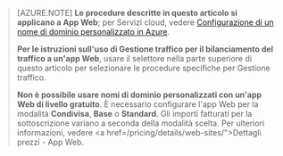 ﻿> [AZURE.NOTE] **Le procedure descritte in questo articolo si applicano a App Web**; per Servizi cloud, vedere <a href="/develop/net/common-tasks/custom-dns/">Configurazione di un nome di dominio personalizzato in Azure</a>.
>
> **Per le istruzioni sull'uso di Gestione traffico per il bilanciamento del traffico a un'app Web**, usare il selettore nella parte superiore di questo articolo per selezionare le procedure specifiche per Gestione traffico.
>
> **Non è possibile usare nomi di dominio personalizzati con un'app Web di livello gratuito**. È necessario configurare l'app Web per la modalità **Condivisa**, **Base** o **Standard**. Gli importi fatturati per la sottoscrizione variano a seconda della modalità scelta. Per ulteriori informazioni, vedere <a href=/pricing/details/web-sites/">Dettagli prezzi - App Web</a>.

<!--HONumber=49-->